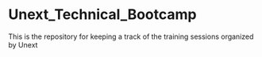 # Unext_Technical_Bootcamp
This is the repository for keeping a track of the training sessions organized by Unext
